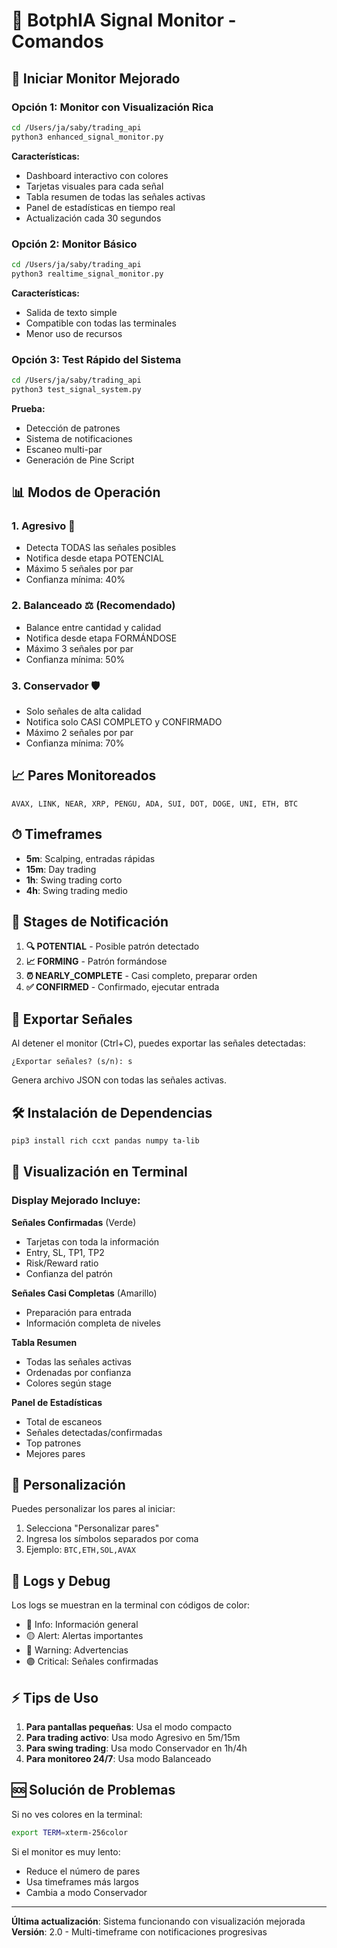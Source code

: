 # 🤖 BotphIA Signal Monitor - Comandos

## 🚀 Iniciar Monitor Mejorado

### Opción 1: Monitor con Visualización Rica
```bash
cd /Users/ja/saby/trading_api
python3 enhanced_signal_monitor.py
```

**Características:**
- Dashboard interactivo con colores
- Tarjetas visuales para cada señal
- Tabla resumen de todas las señales activas
- Panel de estadísticas en tiempo real
- Actualización cada 30 segundos

### Opción 2: Monitor Básico
```bash
cd /Users/ja/saby/trading_api
python3 realtime_signal_monitor.py
```

**Características:**
- Salida de texto simple
- Compatible con todas las terminales
- Menor uso de recursos

### Opción 3: Test Rápido del Sistema
```bash
cd /Users/ja/saby/trading_api
python3 test_signal_system.py
```

**Prueba:**
- Detección de patrones
- Sistema de notificaciones
- Escaneo multi-par
- Generación de Pine Script

## 📊 Modos de Operación

### 1. **Agresivo** 🚀
- Detecta TODAS las señales posibles
- Notifica desde etapa POTENCIAL
- Máximo 5 señales por par
- Confianza mínima: 40%

### 2. **Balanceado** ⚖️ (Recomendado)
- Balance entre cantidad y calidad
- Notifica desde etapa FORMÁNDOSE
- Máximo 3 señales por par
- Confianza mínima: 50%

### 3. **Conservador** 🛡️
- Solo señales de alta calidad
- Notifica solo CASI COMPLETO y CONFIRMADO
- Máximo 2 señales por par
- Confianza mínima: 70%

## 📈 Pares Monitoreados

```
AVAX, LINK, NEAR, XRP, PENGU, ADA, SUI, DOT, DOGE, UNI, ETH, BTC
```

## ⏱ Timeframes

- **5m**: Scalping, entradas rápidas
- **15m**: Day trading
- **1h**: Swing trading corto
- **4h**: Swing trading medio

## 🔔 Stages de Notificación

1. **🔍 POTENTIAL** - Posible patrón detectado
2. **📈 FORMING** - Patrón formándose
3. **⏰ NEARLY_COMPLETE** - Casi completo, preparar orden
4. **✅ CONFIRMED** - Confirmado, ejecutar entrada

## 💾 Exportar Señales

Al detener el monitor (Ctrl+C), puedes exportar las señales detectadas:
```
¿Exportar señales? (s/n): s
```

Genera archivo JSON con todas las señales activas.

## 🛠️ Instalación de Dependencias

```bash
pip3 install rich ccxt pandas numpy ta-lib
```

## 📱 Visualización en Terminal

### Display Mejorado Incluye:

**Señales Confirmadas** (Verde)
- Tarjetas con toda la información
- Entry, SL, TP1, TP2
- Risk/Reward ratio
- Confianza del patrón

**Señales Casi Completas** (Amarillo)
- Preparación para entrada
- Información completa de niveles

**Tabla Resumen**
- Todas las señales activas
- Ordenadas por confianza
- Colores según stage

**Panel de Estadísticas**
- Total de escaneos
- Señales detectadas/confirmadas
- Top patrones
- Mejores pares

## 🔧 Personalización

Puedes personalizar los pares al iniciar:
1. Selecciona "Personalizar pares"
2. Ingresa los símbolos separados por coma
3. Ejemplo: `BTC,ETH,SOL,AVAX`

## 📝 Logs y Debug

Los logs se muestran en la terminal con códigos de color:
- 🔵 Info: Información general
- 🟡 Alert: Alertas importantes
- 🔴 Warning: Advertencias
- 🟣 Critical: Señales confirmadas

## ⚡ Tips de Uso

1. **Para pantallas pequeñas**: Usa el modo compacto
2. **Para trading activo**: Usa modo Agresivo en 5m/15m
3. **Para swing trading**: Usa modo Conservador en 1h/4h
4. **Para monitoreo 24/7**: Usa modo Balanceado

## 🆘 Solución de Problemas

Si no ves colores en la terminal:
```bash
export TERM=xterm-256color
```

Si el monitor es muy lento:
- Reduce el número de pares
- Usa timeframes más largos
- Cambia a modo Conservador

---

**Última actualización**: Sistema funcionando con visualización mejorada
**Versión**: 2.0 - Multi-timeframe con notificaciones progresivas
